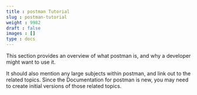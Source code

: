 ```yaml
---
title : postman Tutorial
slug : postman-tutorial
weight : 9982
draft : false
images : []
type : docs
---
```


This section provides an overview of what postman is, and why a developer might want to use it.

It should also mention any large subjects within postman, and link out to the related topics.  Since the Documentation for postman is new, you may need to create initial versions of those related topics.

